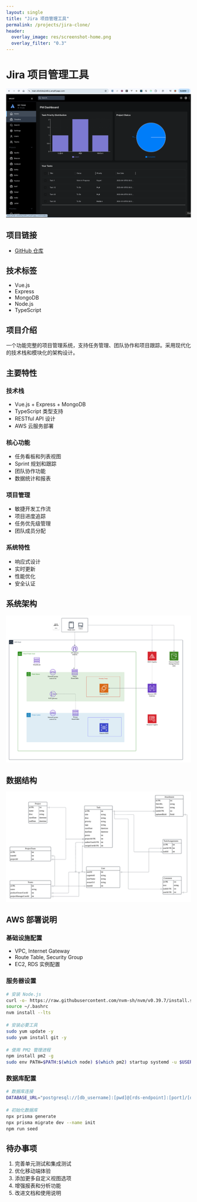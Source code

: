 ```yaml
---
layout: single
title: "Jira 项目管理工具"
permalink: /projects/jira-clone/
header:
  overlay_image: res/screenshot-home.png
  overlay_filter: "0.3"
---
```


# Jira 项目管理工具

![项目截图](res/screenshot-home.png)

## 项目链接

- [GitHub 仓库](https://github.com/lengdaxia/project-management)

## 技术标签

- Vue.js
- Express
- MongoDB
- Node.js
- TypeScript

## 项目介绍

一个功能完整的项目管理系统，支持任务管理、团队协作和项目跟踪。采用现代化的技术栈和模块化的架构设计。

## 主要特性

### 技术栈

- Vue.js + Express + MongoDB
- TypeScript 类型支持
- RESTful API 设计
- AWS 云服务部署

### 核心功能

- 任务看板和列表视图
- Sprint 规划和跟踪
- 团队协作功能
- 数据统计和报表

### 项目管理

- 敏捷开发工作流
- 项目进度追踪
- 任务优先级管理
- 团队成员分配

### 系统特性

- 响应式设计
- 实时更新
- 性能优化
- 安全认证

## 系统架构

![架构图](res/pm-aws%20architecture.png)

## 数据结构

![数据结构图](res/Jira-schema-v2.png)

## AWS 部署说明

### 基础设施配置

- VPC, Internet Gateway
- Route Table, Security Group
- EC2, RDS 实例配置

### 服务器设置

```bash
# 安装 Node.js
curl -o- https://raw.githubusercontent.com/nvm-sh/nvm/v0.39.7/install.sh | bash
source ~/.bashrc
nvm install --lts

# 安装必要工具
sudo yum update -y
sudo yum install git -y

# 使用 PM2 管理进程
npm install pm2 -g
sudo env PATH=$PATH:$(which node) $(which pm2) startup systemd -u $USER --hp $(eval echo ~$USER)
```

### 数据库配置

```bash
# 数据库连接
DATABASE_URL="postgresql://[db_username]:[pwd]@[rds-endpoint]:[port]/[db_name]?schema=public"

# 初始化数据库
npx prisma generate
npx prisma migrate dev --name init
npm run seed
```

## 待办事项

1. 完善单元测试和集成测试
2. 优化移动端体验
3. 添加更多自定义视图选项
4. 增强报表和分析功能
5. 改进文档和使用说明
